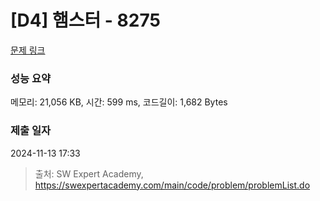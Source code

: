# [D4] 햄스터 - 8275 

[문제 링크](https://swexpertacademy.com/main/code/problem/problemDetail.do?contestProbId=AWxQ310aOlQDFAWL) 

### 성능 요약

메모리: 21,056 KB, 시간: 599 ms, 코드길이: 1,682 Bytes

### 제출 일자

2024-11-13 17:33



> 출처: SW Expert Academy, https://swexpertacademy.com/main/code/problem/problemList.do